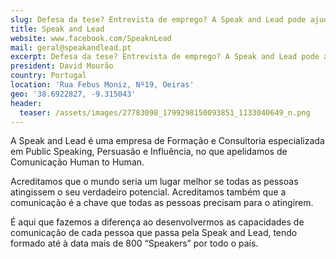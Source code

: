 ```yaml
---
slug: Defesa da tese? Entrevista de emprego? A Speak and Lead pode ajudar!
title: Speak and Lead
website: www.facebook.com/SpeaknLead
mail: geral@speakandlead.pt
excerpt: Defesa da tese? Entrevista de emprego? A Speak and Lead pode ajudar!
president: David Mourão
country: Portugal
location: 'Rua Febus Moniz, Nº19, Oeiras'
geo: '38.6922827, -9.315043'
header:
  teaser: /assets/images/27783098_1799298150093851_1133040649_n.png
---
```

A Speak and Lead é uma empresa de Formação e Consultoria especializada em Public Speaking, Persuasão e Influência, no que apelidamos de Comunicação Human to Human.

Acreditamos que o mundo seria um lugar melhor se todas as pessoas atingissem o seu verdadeiro potencial. Acreditamos também que a comunicação é a chave que todas as pessoas precisam para o atingirem.

É aqui que fazemos a diferença ao desenvolvermos as capacidades de comunicação de cada pessoa que passa pela Speak and Lead, tendo formado até à data mais de 800 “Speakers” por todo o país.
